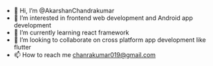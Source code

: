 - 👋 Hi, I’m @AkarshanChandrakumar
- 👀 I’m interested in frontend web development and Android app development 
- 🌱 I’m currently learning react framework 
- 💞️ I’m looking to collaborate on cross platform app development like flutter 
- 📫 How to reach me chanrakumar019@gmail.com

<!---
AkarshanChandrakumar/AkarshanChandrakumar is a ✨ special ✨ repository because its `README.md` (this file) appears on your GitHub profile.
You can click the Preview link to take a look at your changes.
--->
